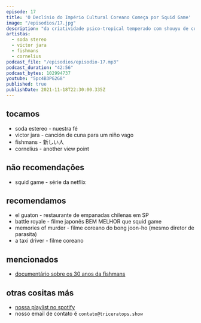 ```yaml
---
episode: 17
title: 'O Declínio do Império Cultural Coreano Começa por Squid Game'
image: "/episodios/17.jpg"
description: "da criatividade psico-tropical temperado com shouyu de cornelius, ao legado cult da fishmans. de soda estereo e a potência do rock do terceiro mundo, às canções heróicas de victor jara..."
artistas:
  - soda stereo
  - victor jara
  - fishmans
  - cornelius
podcast_file: "/episodios/episodio-17.mp3"
podcast_duration: "42:56"
podcast_bytes: 102994737
youtube: "5pc4B3PG2G8"
published: true
publishDate: 2021-11-18T22:30:00.335Z
---
```


## tocamos
* soda estereo - nuestra fé
* victor jara - canción de cuna para um niño vago
* fishmans - 新しい人
* cornelius - another view point

## não recomendações
* squid game - série da netflix

## recomendamos
* el guaton - restaurante de empanadas chilenas em SP
* battle royale - filme japonês BEM MELHOR que squid game
* memories of murder - filme coreano do bong joon-ho (mesmo diretor de parasita)
* a taxi driver - filme coreano


## mencionados
* [documentário sobre os 30 anos da fishmans](https://fishmans-movie.com/)


## otras cositas más
* [nossa playlist no spotify](https://open.spotify.com/playlist/0UiztKuga6LmTAxWTsUQdw?si=fb96026bc1994d90)
* nosso email de contato é `contato@triceratops.show`
